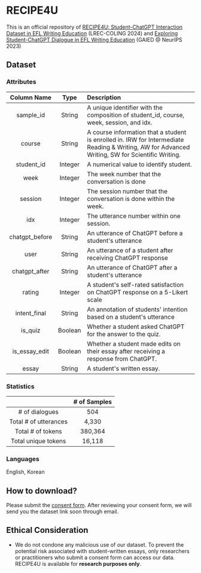 # RECIPE4U 
This is an official repository of [RECIPE4U: Student-ChatGPT Interaction Dataset in EFL Writing Education](https://arxiv.org/abs/2403.08272) (LREC-COLING 2024) and [Exploring Student-ChatGPT Dialogue in EFL Writing Education](https://gaied.org/neurips2023/files/19/19_paper.pdf) (GAIED @ NeurIPS 2023)

## Dataset 

### Attributes
| Column Name    | Type    | Description                                                                                                                                    |
|:--------------:|:-------:|:-----------------------------------------------------------------------------------------------------------------------------------------------|
| sample_id      | String  | A unique identifier with the composition of student_id, course, week, session, and idx.                                                        |
| course         | String  | A course information that a student is enrolled in. IRW for Intermediate Reading & Writing, AW for Advanced Writing, SW for Scientific Writing.|
| student_id     | Integer | A numerical value to identify student.                                                                                                         |
| week           | Integer | The week number that the conversation is done                                                                                                  |
| session        | Integer | The session number that the conversation is done within the week.                                                                              |
| idx            | Integer | The utterance number within one session.                                                                                                       |
| chatgpt_before | String  | An utterance of ChatGPT before a student's utterance                                                                                           |
| user           | String  | An utterance of a student after receiving ChatGPT response                                                                                     |
| chatgpt_after  | String  | An utterance of ChatGPT after a student's utterance                                                                                            |
| rating         | Integer | A student's self-rated satisfaction on ChatGPT response on a 5-Likert scale                                                                    |
| intent_final   | String  | An annotation of students' intention based on a student's utterance                                                                            |
| is_quiz | Boolean | Whether a student asked ChatGPT for the answer to the quiz.                                                                                           |
| is_essay_edit  | Boolean | Whether a student made edits on their essay after receiving a response from ChatGPT.                                                           |
| essay          | String  | A student's written essay.                                                                                                                     |

### Statistics
|                       | # of Samples   | 
|:---------------------:|:--------------:|
| # of dialogues        | 504            |
| Total # of utterances | 4,330          |
| Total # of tokens     | 380,364        |
| Total unique tokens   | 16,118         |

### Languages
English, Korean  

## How to download? 
Please submit the [consent form](https://forms.gle/4p2tq93prsdH4Dc5A). After reviewing your consent form, we will send you the dataset link soon through email.

## Ethical Consideration
- We do not condone any malicious use of our dataset. To prevent the potential risk associated with student-written essays, only researchers or practitioners who submit a consent form can access our data. RECIPE4U is available for **research purposes only**.

